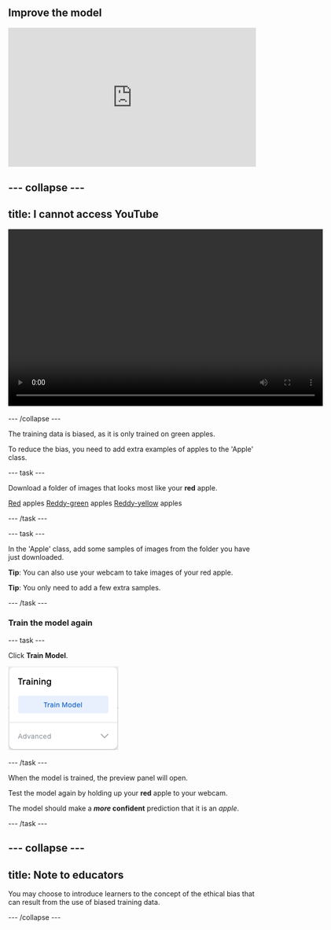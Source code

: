 ## Improve the model

<html>
  <div style="position: relative; overflow: hidden; padding-top: 56.25%;">
    <iframe style="position: absolute; top: 0; left: 0; right: 0; width: 100%; height: 100%; border: none;" src="https://www.youtube.com/embed/XXXXXXXXXXX?rel=0&cc_load_policy=1" allowfullscreen allow="accelerometer; autoplay; clipboard-write; encrypted-media; gyroscope; picture-in-picture; web-share"></iframe>
  </div>
</html>

--- collapse ---
---
title: I cannot access YouTube
---

<video width="640" height="360" controls>
  <source src="images/XXXXXXXXXXX.mp4" type="video/mp4">
Your browser does not support the video tag.
</video>

--- /collapse ---

The training data is biased, as it is only trained on green apples.

To reduce the bias, you need to add extra examples of apples to the 'Apple' class.

--- task ---

Download a folder of images that looks most like your **red** apple.

[Red](https://drive.google.com/drive/folders/1iSQETo_a1JQAZYkL2ls9hNtVIPmbeRww) apples
[Reddy-green](https://drive.google.com/drive/folders/19_FIbLmo1-LAg9DUNOAJtMY_t-kLGyRy) apples
[Reddy-yellow](https://drive.google.com/drive/folders/1J6XCnMVnz3M82To18shWj9gQyW-JXO1x) apples

--- /task ---

--- task ---

In the 'Apple' class, add some samples of images from the folder you have just downloaded.

**Tip**: You can also use your webcam to take images of your red apple.

**Tip**: You only need to add a few extra samples.

--- /task ---

### Train the model again

--- task ---

Click **Train Model**.

![The 'Train Model' button.](images/train_model.png)

--- /task ---

When the model is trained, the preview panel will open.

Test the model again by holding up your **red** apple to your webcam.

The model should make a ***more* confident** prediction that it is an *apple*.

--- /task ---

--- collapse ---
---
title: Note to educators
---

You may choose to introduce learners to the concept of the ethical bias that can result from the use of biased training data.

--- /collapse ---
